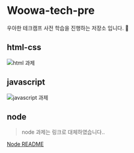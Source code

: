 # Woowa-tech-pre

우아한 테크캠프 사전 학습을 진행하는 저장소 입니다. :rocket:

## html-css

![html 과제](https://user-images.githubusercontent.com/45394360/124386598-24b82900-dd16-11eb-9289-8fedb4a3184f.gif)

## javascript

![javascript 과제](https://user-images.githubusercontent.com/45394360/124386253-8b3c4780-dd14-11eb-8b35-5164eb7b4c0c.gif)

## node

> node 과제는 링크로 대체하였습니다..

[Node README](https://github.com/kowoohyuk/woowa-tech-pre/tree/main/node)
